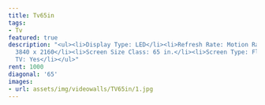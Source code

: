 ```yaml
---
title: Tv65in
tags:
- Tv
featured: true
description: "<ul><li>Display Type: LED</li><li>Refresh Rate: Motion Rate 120</li><li>Resolution:
  3840 x 2160</li><li>Screen Size Class: 65 in.</li><li>Screen Type: Flat</li><li>Smart
  TV: Yes</li></ul>"
rent: 1000
diagonal: '65'
images:
- url: assets/img/videowalls/TV65in/1.jpg
---
```


